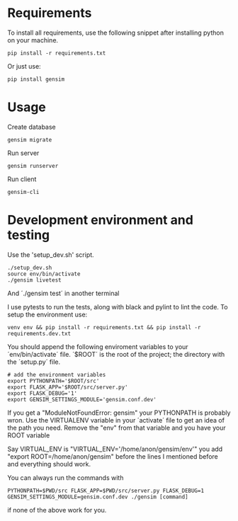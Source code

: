 # 

# Requirements
To install all requirements, use the following snippet after installing python on your machine.

    pip install -r requirements.txt

Or just use:

    pip install gensim


# Usage
Create database

    gensim migrate

Run server

    gensim runserver
    
Run client

    gensim-cli

# Development environment and testing

Use the 'setup\_dev.sh' script.

    ./setup_dev.sh
    source env/bin/activate
    ./gensim livetest

And ´./gensim test´ in another terminal


I use pytests to run the tests, along with black and pylint to lint the code.
To setup the environment use:

    venv env && pip install -r requirements.txt && pip install -r requirements.dev.txt

You should append the following enviroment variables to your ´env/bin/activate´ file.
´$ROOT´ is the root of the project; the directory with the ´setup.py´ file.

    # add the environment variables
    export PYTHONPATH='$ROOT/src'
    export FLASK_APP='$ROOT/src/server.py'
    export FLASK_DEBUG='1'
    export GENSIM_SETTINGS_MODULE='gensim.conf.dev'

If you get a "ModuleNotFoundError: gensim" your PYTHONPATH is probably wron. Use the VIRTUALENV variable in your ´activate´
file to get an idea of the path you need. Remove the "env" from that variable and you have your ROOT variable

Say VIRTUAL\_ENV is "VIRTUAL\_ENV='/home/anon/gensim/env'" you add "export ROOT=/home/anon/gensim" before the lines I mentioned before
and everything should work.

You can always run the commands with

    PYTHONPATH=$PWD/src FLASK_APP=$PWD/src/server.py FLASK_DEBUG=1 GENSIM_SETTINGS_MODULE=gensim.conf.dev ./gensim [command]

if none of the above work for you.
